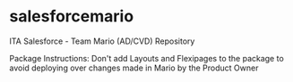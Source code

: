 # salesforcemario
ITA Salesforce - Team Mario (AD/CVD) Repository

Package Instructions:
Don't add Layouts and Flexipages to the package to avoid deploying over changes made in Mario by the Product Owner


